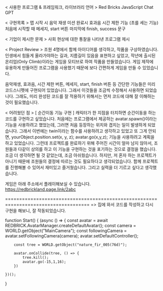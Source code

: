 < 사용한 프로그램 & 프레임워크, 라이브러리 언어 > Red Bricks JavaScript Chat GPT

< 구현목록 > 맵 시작 시 음악 재생 미션 완료시 효과음 시간 제한 기능 (초를 세는 기능) 처음에 시작할 때 메세지, start 버튼 마지막에 finish, success 문구

< 기업이 제시한 문제 > 사회 현상에 대한 통찰을 나타낸 프로그램 제시

< Project Review > 조원 4명에서 함께 아이디어를 생각하고, 작품을 구상하였습니다. 인생에서 힘들게 올라가야하는 길과, 지름길이 있음을 표현하고 싶었고, 작년에 출시된 온리업(Only Climb)이라는 게임을 모티브로 하여 작품을 만들었습니다. 게임 제작에 유용하게 만들어진 프로그램을 사용했기 때문에 보다 간편하게 게임을 만들 수 있었습니다.

음악재생, 효과음, 시간 제한 버튼, 메세지, start, finish 버튼 등 간단한 기능들은 미리 코드스니펫에 구현되어 있었습니다. 그래서 이것들을 조금씩 수정해서 사용하면 되었습니다. 그래도, 미리 완성된 코드를 잘 적용하기 위해서는 먼저 코드에 대해 잘 이해하는 것이 필요했습니다.

< 어려웠던 점 > [ 순간이동 기능 구현 ] 캐릭터가 한 지점을 터치하면 순간이동을 하는 코드를 구현하고 싶었습니다. 처음에는 프로그램에서 제공하는 avatar.spawn()이라는 기능을 사용하려고 했었는데, 그러면 처음 등장하는 위치와 겹치는 일이 발생하게 되었습니다. 그래서 이번에는 twin이라는 함수를 사용하려고 생각하고 있었고 또 그게 안되면, yourObject.position.set(x, y, z); avatar.go(x,y,z); 기능을 사용하려고 계획을 하고 있었습니다. 그런데 프로젝트를 완료하기 위해 주어진 시간이 얼마 남지 않아서, 조원들과 다같이 상의를 하고 이 기능을 구현하는 것을 포기하는 것으로 결정을 했습니다. 조금 더 생각하면 될 것 같았는데, 조금 아쉬웠습니다. 하지만, 저 혼자 하는 프로젝트가 아니기 때문에 조원들의 결정에 따르는 것도 필요하다고 생각되었습니다. 함께 프로젝트를 진행해볼 수 있어서 재미있고 즐거웠습니다. 그리고 실력을 더 기르고 싶다고 생각했습니다.

게임은 아래 주소에서 플레이해보실 수 있습니다. https://redbrickland.page.link/2abc

====================================================================================
=> 집에 와서 코드를 작성하고 다시 구현을 해보니, 잘 작동되었습니다. 

function Start() {
	(async () => {
		const avatar = await REDBRICK.AvatarManager.createDefaultAvatar();
		const camera = WORLD.getObject("MainCamera");
		const followingCamera = avatar.setFollowingCamera(camera);
		avatar.setDefaultController();
		
		const tree = WORLD.getObject("nature_fir_005(76d)");
		
		avatar.onCollide(tree, () => {
		    tree.kill();
		    avatar.go(-15,1,16);
		})
		
	})();
}
